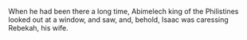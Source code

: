 When he had been there a long time, Abimelech king of the Philistines looked out at a window, and saw, and, behold, Isaac was caressing Rebekah, his wife.